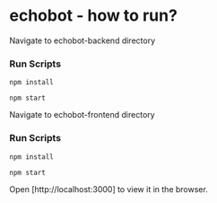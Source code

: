 # echobot - how to run?

Navigate to echobot-backend directory

### Run Scripts

```
npm install
  
npm start
```


Navigate to echobot-frontend directory

### Run Scripts

```
npm install
  
npm start
```

Open [http://localhost:3000] to view it in the browser.
